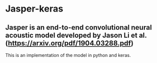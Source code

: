 # Jasper-keras
## Jasper is an end-to-end convolutional neural acoustic model developed by Jason Li et al. (https://arxiv.org/pdf/1904.03288.pdf)

This is an implementation of the model in python and keras.
